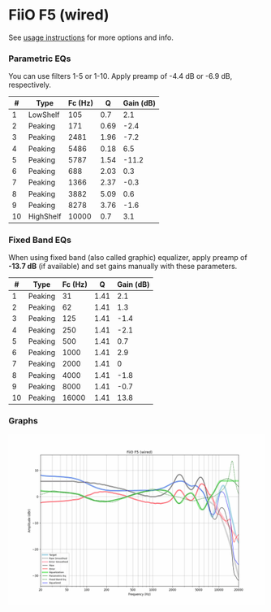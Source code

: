 # FiiO F5 (wired)
See [usage instructions](https://github.com/jaakkopasanen/AutoEq#usage) for more options and info.

### Parametric EQs
You can use filters 1-5 or 1-10. Apply preamp of -4.4 dB or -6.9 dB, respectively.

|   # | Type      |   Fc (Hz) |    Q |   Gain (dB) |
|-----|-----------|-----------|------|-------------|
|   1 | LowShelf  |       105 | 0.7  |         2.1 |
|   2 | Peaking   |       171 | 0.69 |        -2.4 |
|   3 | Peaking   |      2481 | 1.96 |        -7.2 |
|   4 | Peaking   |      5486 | 0.18 |         6.5 |
|   5 | Peaking   |      5787 | 1.54 |       -11.2 |
|   6 | Peaking   |       688 | 2.03 |         0.3 |
|   7 | Peaking   |      1366 | 2.37 |        -0.3 |
|   8 | Peaking   |      3882 | 5.09 |         0.6 |
|   9 | Peaking   |      8278 | 3.76 |        -1.6 |
|  10 | HighShelf |     10000 | 0.7  |         3.1 |

### Fixed Band EQs
When using fixed band (also called graphic) equalizer, apply preamp of **-13.7 dB** (if available) and set gains manually with these parameters.

|   # | Type    |   Fc (Hz) |    Q |   Gain (dB) |
|-----|---------|-----------|------|-------------|
|   1 | Peaking |        31 | 1.41 |         2.1 |
|   2 | Peaking |        62 | 1.41 |         1.3 |
|   3 | Peaking |       125 | 1.41 |        -1.4 |
|   4 | Peaking |       250 | 1.41 |        -2.1 |
|   5 | Peaking |       500 | 1.41 |         0.7 |
|   6 | Peaking |      1000 | 1.41 |         2.9 |
|   7 | Peaking |      2000 | 1.41 |         0   |
|   8 | Peaking |      4000 | 1.41 |        -1.8 |
|   9 | Peaking |      8000 | 1.41 |        -0.7 |
|  10 | Peaking |     16000 | 1.41 |        13.8 |

### Graphs
![](./FiiO%20F5%20(wired).png)
